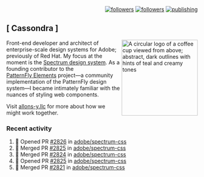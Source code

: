 <p align="right"><a rel="me" href="https://front-end.social/@castastrophe">
    <img alt="followers" title="Follow me on Mastodon" src="https://img.shields.io/mastodon/follow/109297102751309835?domain=https%3A%2F%2Ffront-end.social&label=Follow&logo=mastodon&logoColor=white&style=for-the-badge&labelColor=008080&color=006969"/></a>
  <a href="https://codepen.io/castastrophe/">
    <img alt="followers" title="Follow me on CodePen" src="https://img.shields.io/badge/23-1?color=640464&labelColor=7c007c&style=for-the-badge&logo=codepen&label=Follow"/></a>
<a href="https://castastrophe.medium.com/">
    <img alt="publishing" title="View articles on Medium" src="https://img.shields.io/badge/107-1?color=666&labelColor=444&label=subscribe&logo=medium&logoColor=white&style=for-the-badge"/></a>
</p>

## [&nbsp;Cassondra&nbsp;]

<img align="right" src="https://github-production-user-asset-6210df.s3.amazonaws.com/1840295/253016758-ba468774-1cd3-42c2-8f43-947b5eeb5edf.png" height="200" alt="A circular logo of a coffee cup viewed from above; abstract, dark outlines with hints of teal and creamy tones">

Front-end developer and architect of enterprise-scale design systems for Adobe; previously of Red Hat. My focus at the moment is the [Spectrum design system](https://github.com/adobe/spectrum-css). As a founding contributor to the [PatternFly&nbsp;Elements](https://github.com/patternfly/patternfly-elements) project&mdash;a community implementation of the PatternFly design system&mdash;I became intimately familiar with the nuances of styling web components.

Visit [allons-y.llc](http://allons-y.llc/) for more about how we might work together.

### Recent activity

<!--START_SECTION:activity-->
1. 💪 Opened PR [#2826](https://github.com/adobe/spectrum-css/pull/2826) in [adobe/spectrum-css](https://github.com/adobe/spectrum-css)
2. 🎉 Merged PR [#2825](https://github.com/adobe/spectrum-css/pull/2825) in [adobe/spectrum-css](https://github.com/adobe/spectrum-css)
3. 🎉 Merged PR [#2824](https://github.com/adobe/spectrum-css/pull/2824) in [adobe/spectrum-css](https://github.com/adobe/spectrum-css)
4. 💪 Opened PR [#2825](https://github.com/adobe/spectrum-css/pull/2825) in [adobe/spectrum-css](https://github.com/adobe/spectrum-css)
5. 🎉 Merged PR [#2821](https://github.com/adobe/spectrum-css/pull/2821) in [adobe/spectrum-css](https://github.com/adobe/spectrum-css)
<!--END_SECTION:activity-->
